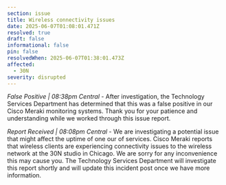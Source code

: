 ```yaml
---
section: issue
title: Wireless connectivity issues
date: 2025-06-07T01:08:01.471Z
resolved: true
draft: false
informational: false
pin: false
resolvedWhen: 2025-06-07T01:38:01.473Z
affected:
  - 30N
severity: disrupted
---
```

*False Positive | 08:38pm Central* - After investigation, the Technology Services Department has determined that this was a false positive in our Cisco Meraki monitoring systems. Thank you for your patience and understanding while we worked through this issue report.

*Report Received | 08:08pm Central* - We are investigating a potential issue that might affect the uptime of one our of services. Cisco Meraki reports that wireless clients are experiencing connectivity issues to the wireless network at the 30N studio in Chicago. We are sorry for any inconvenience this may cause you. The Technology Services Department will investigate this report shortly and will update this incident post once we have more information.
